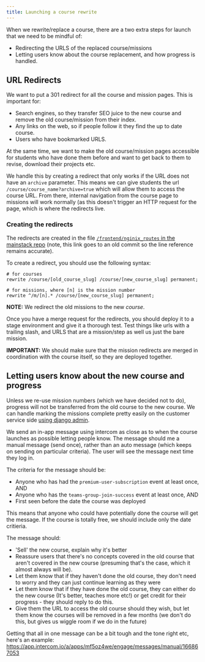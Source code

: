 ```yaml
---
title: Launching a course rewrite
---
```


When we rewrite/replace a course, there are a two extra steps for launch that we need to be mindful of:

- Redirecting the URLS of the replaced course/missions
- Letting users know about the course replacement, and how progress is handled.

## URL Redirects

We want to put a 301 redirect for all the course and mission pages.  This is important for:

- Search engines, so they transfer SEO juice to the new course and remove the old course/mission from their index.
- Any links on the web, so if people follow it they find the up to date course.
- Users who have bookmarked URLS.

At the same time, we want to make the old course/mission pages accessible for students who have done them before and want to get back to them to revise, download their projects etc.

We handle this by creating a redirect that only works if the URL does not have an `archive` parameter.  This means we can give students the url `/course/course_name?archive=true` which will allow them to access the course URL.  From there, internal navigation from the course page to missions will work normally (as this doesn't trigger an HTTP request for the page, which is where the redirects live.

### Creating the redirects

The redirects are created in the file [`/frontend/nginix_routes` in the mainstack repo](https://gitlab.dataquest.io/dataquestio/mainstack/blob/58be7121c8ebae1f4652c745b123148adba1f750/frontend/nginx-routes#L122) (note, this link goes to an old commit so the line reference remains accurate).

To create a redirect, you should use the following syntax:

```
# for courses
rewrite /course/[old_course_slug] /course/[new_course_slug] permanent;

# for missions, where [n] is the mission number
rewrite ^/m/[n].* /course/[new_course_slug] permanent;
```

**NOTE:** We redirect the old missions to the new _course_.

Once you have a merge request for the redirects, you should deploy it to a stage environment and give it a thorough test.  Test things like urls with a trailing slash, and URLS that are a mission/step as well us just the bare mission.

**IMPORTANT:** We should make sure that the mission redirects are merged in coordination with the course itself, so they are deployed together.

## Letting users know about the new course and progress

Unless we re-use mission numbers (which we have decided not to do), progress will not be transferred from the old course to the new course.  We can handle marking the missions complete pretty easily on the customer service side [using django admin](https://trello.com/c/7EDlFh9t/52-django-admin-panel).

We send an in-app message using intercom as close as to when the course launches as possible letting people know.  The message should me a manual message (send once), rather than an auto message (which keeps on sending on particular criteria).  The user will see the message next time they log in.

The criteria for the message should be:

- Anyone who has had the `premium-user-subscription` event at least once, AND
- Anyone who has the `teams-group-join-success` event at least once, AND
- First seen before the date the course was deployed

This means that anyone who could have potentially done the course will get the message.  If the course is totally free, we should include only the date critieria.

The message should:

- 'Sell' the new course, explain why it's better
- Reassure users that there's no concepts covered in the old course that aren't covered in the new course (presuming that's the case, which it almost always will be).
- Let them know that if they haven't done the old course, they don't need to worry and they can just continue learning as they were
- Let them know that if they have done the old course, they can either do the new course (It's better, teaches more etc!) or get credit for their progress - they should reply to do this.
- Give them the URL to access the old course should they wish, but let them know the courses will be removed in a few months (we don't do this, but gives us wiggle room if we do in the future)

Getting that all in one message can be a bit tough and the tone right etc, here's an example: https://app.intercom.io/a/apps/mf5oz4we/engage/messages/manual/166867053